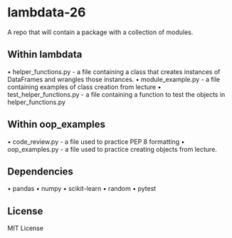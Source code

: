 # lambdata-26
A repo that will contain a package with a collection of modules.

## Within lambdata
• helper_functions.py - a file containing a class that creates instances of DataFrames and wrangles those instances.
• module_example.py - a file containing examples of class creation from lecture
• test_helper_functions.py - a file containing a function to test the objects in helper_functions.py

## Within oop_examples
• code_review.py - a file used to practice PEP 8 formatting
• oop_examples.py - a file used to practice creating objects from lecture.

## Dependencies
• pandas
• numpy
• scikit-learn
• random
• pytest

## License
MIT License
